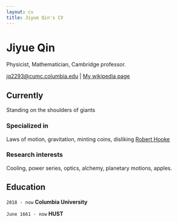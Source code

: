 ```yaml
---
layout: cv
title: Jiyue Qin's CV
---
```

# Jiyue Qin
Physicist, Mathematician, Cambridge professor.

<div id="webaddress">
<a href="jq2293@cumc.columbia.edu">jq2293@cumc.columbia.edu</a>
| <a href="http://en.wikipedia.org/wiki/Isaac_Newton">My wikipedia page</a>
</div>


## Currently

Standing on the shoulders of giants

### Specialized in

Laws of motion, gravitation, minting coins, disliking [Robert Hooke](http://en.wikipedia.org/wiki/Robert_Hooke)


### Research interests

Cooling, power series, optics, alchemy, planetary motions, apples.


## Education

`2018 - now`
__Columbia University__

`June 1661 - now`
__HUST__





<!-- ### Footer

Last updated: May 2013 -->


